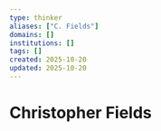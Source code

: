 ```yaml
---
type: thinker
aliases: ["C. Fields"]
domains: []
institutions: []
tags: []
created: 2025-10-20
updated: 2025-10-20
---
```


# Christopher Fields


